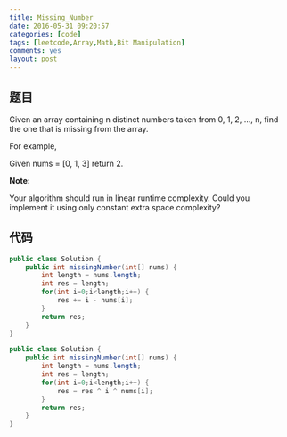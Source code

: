 ```yaml
---
title: Missing_Number
date: 2016-05-31 09:20:57
categories: [code]
tags: [leetcode,Array,Math,Bit Manipulation]
comments: yes
layout: post
---
```


## 题目

Given an array containing n distinct numbers taken from 0, 1, 2, ..., n, find the one that is missing from the array.

For example,

Given nums = [0, 1, 3] return 2.

**Note:**

Your algorithm should run in linear runtime complexity. Could you implement it using only constant extra space complexity?

## 代码

```java
public class Solution {
    public int missingNumber(int[] nums) {
        int length = nums.length;
        int res = length;
        for(int i=0;i<length;i++) {
            res += i - nums[i];
        }
        return res;
    }
}
```

```java
public class Solution {
    public int missingNumber(int[] nums) {
        int length = nums.length;
        int res = length;
        for(int i=0;i<length;i++) {
            res = res ^ i ^ nums[i];
        }
        return res;
    }
}
```